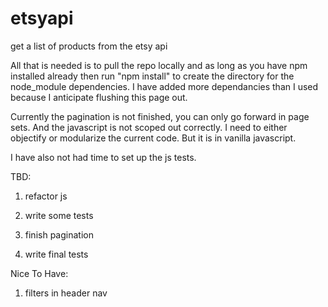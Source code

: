 # etsyapi
get a list of products from the etsy api

All that is needed is to pull the repo locally and as long as you have npm installed already then run "npm install" to create the directory for the node_module dependencies.  I have added more dependancies than I used because I anticipate flushing this page out.

Currently the pagination is not finished, you can only go forward in page sets.  And the javascript is not scoped out correctly.  I need to either objectify or modularize the current code.  But it is in vanilla javascript.

I have also not had time to set up the js tests.

TBD:

1. refactor js

2. write some tests

3. finish pagination

4. write final tests

Nice To Have:

1. filters in header nav
